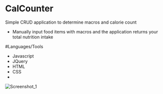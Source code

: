 # CalCounter
Simple CRUD application to determine macros and calorie count
* Manually input food items with macros and the application returns your total nutrition intake

#Languages/Tools
* Javascript
* JQuery
* HTML
* CSS
* 
![Screenshot_1](https://user-images.githubusercontent.com/96895832/184294326-a158f1b7-cd98-4047-bdc4-6149015bd85c.png)
